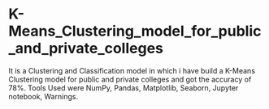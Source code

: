 # K-Means_Clustering_model_for_public_and_private_colleges
It is a Clustering and Classification  model in which i have build a K-Means Clustering model for public and private colleges and got the accuracy of 78%. Tools Used were NumPy, Pandas, Matplotlib, Seaborn, Jupyter notebook, Warnings.
